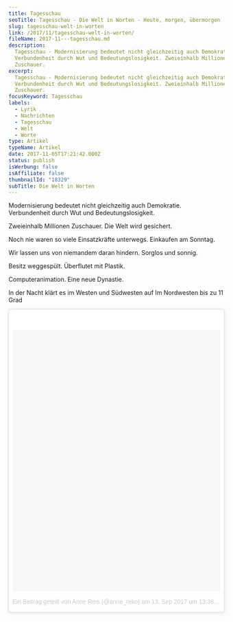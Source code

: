 ```yaml
---
title: Tagesschau
seoTitle: Tagesschau - Die Welt in Worten - Heute, morgen, übermorgen
slug: tagesschau-welt-in-worten
link: /2017/11/tagesschau-welt-in-worten/
fileName: 2017-11---tagesschau.md
description:
  Tagesschau - Modernisierung bedeutet nicht gleichzeitig auch Demokratie.
  Verbundenheit durch Wut und Bedeutungslosigkeit. Zweieinhalb Millionen
  Zuschauer.
excerpt:
  Tagesschau - Modernisierung bedeutet nicht gleichzeitig auch Demokratie.
  Verbundenheit durch Wut und Bedeutungslosigkeit. Zweieinhalb Millionen
  Zuschauer.
focusKeyword: Tagesschau
labels:
  - Lyrik
  - Nachrichten
  - Tagesschau
  - Welt
  - Worte
type: Artikel
typeName: Artikel
date: 2017-11-05T17:21:42.000Z
status: publish
isWerbung: false
isAffiliate: false
thumbnailId: "18329"
subTitle: Die Welt in Worten
---
```


Modernisierung bedeutet nicht gleichzeitig auch Demokratie. Verbundenheit durch
Wut und Bedeutungslosigkeit.

Zweieinhalb Millionen Zuschauer. Die Welt wird gesichert.

Noch nie waren so viele Einsatzkräfte unterwegs. Einkaufen am Sonntag.

Wir lassen uns von niemandem daran hindern. Sorglos und sonnig.

Besitz weggespült. Überflutet mit Plastik.

Computeranimation. Eine neue Dynastie.

In der Nacht klärt es im Westen und Südwesten auf Im Nordwesten bis zu 11 Grad

<blockquote class="instagram-media" style="background: #FFF; border: 0; border-radius: 3px; box-shadow: 0 0 1px 0 rgba(0,0,0,0.5),0 1px 10px 0 rgba(0,0,0,0.15); margin: 1px; max-width: 658px; padding: 0; width: calc(100% - 2px);" data-instgrm-version="7">
<div style="padding: 8px;">
<div style="background: #F8F8F8; line-height: 0; margin-top: 40px; padding: 62.5% 0; text-align: center; width: 100%;"></div>
<p style="color: #c9c8cd; font-family: Arial,sans-serif; font-size: 14px; line-height: 17px; margin-bottom: 0; margin-top: 8px; overflow: hidden; padding: 8px 0 7px; text-align: center; text-overflow: ellipsis; white-space: nowrap;"><a style="color: #c9c8cd; font-family: Arial,sans-serif; font-size: 14px; font-style: normal; font-weight: normal; line-height: 17px; text-decoration: none;" href="https://www.instagram.com/p/BY_q6v8nNl0/" target="_blank" rel="noopener">Ein Beitrag geteilt von Anne Reis (@anne_reko)</a> am <time style="font-family: Arial,sans-serif; font-size: 14px; line-height: 17px;" datetime="2017-09-13T20:36:53+00:00">13. Sep 2017 um 13:36 Uhr</time></p>

</div></blockquote>

<script async defer src="//platform.instagram.com/en_US/embeds.js"></script>
